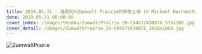 ```yaml
---
title: 2019.05.31 - 俄勒冈州Zumwalt Prairie的草原土墩 (© Michael Durham/Minden Pictures)
date: 2019.05.31 00:00:00
cover_index: /images/thumbs/ZumwaltPrairie_ZH-CN4572430876_533x300.jpg
cover_detail: /images/ZumwaltPrairie_ZH-CN4572430876_1920x1080.jpg
---
```


![ZumwaltPrairie](/images/ZumwaltPrairie_ZH-CN4572430876_1920x1080.jpg)
